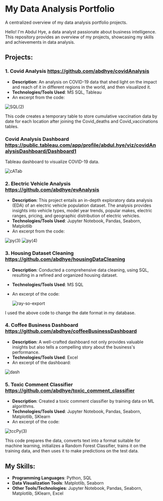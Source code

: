 # My Data Analysis Portfolio
A centralized overview of my data analysis portfolio projects.

Hello! I'm Abdul Hye, a data analyst passionate about business intelligence. This repository provides an overview of my projects, showcasing my skills and achievements in data analysis.

## Projects:

### 1. Covid Analysis https://github.com/abdhye/covidAnalysis
- **Description**: An analysis on COVID-19 data that shed light on the impact and reach of it in different regions in the world, and then visualized it.
- **Technologies/Tools Used**: MS SQL, Tableau
- An excerpt from the code:

![SQL(2)](https://github.com/abdhye/dataAnalysisPortfolio/assets/56081405/cfc2c9fc-a0f7-42b8-b5e0-664523ff4e01)

This code creates a temporary table to store cumulative vaccination data by date for each location after joining the Covid_deaths and Covid_vaccinations tables.

### Covid Analysis Dashboard https://public.tableau.com/app/profile/abdul.hye/viz/covidAnalysisDashboard/Dashboard1
Tableau dashboard to visualize COVID-19 data.

![cATab](https://github.com/abdhye/dataAnalysisPortfolio/assets/56081405/714861a2-1872-4458-9f64-7ee483113165)


### 2. Electric Vehicle Analysis https://github.com/abdhye/evAnalysis
- **Description**: This project entails an in-depth exploratory data analysis (EDA) of an electric vehicle population dataset. The analysis provides insights into vehicle types, model year trends, popular makes, electric ranges, pricing, and geographic distribution of electric vehicles.
- **Technologies/Tools Used**: Jupyter Notebook, Pandas, Seaborn, Matplotlib
- An excerpt from the code:
  
![py(3)](https://github.com/abdhye/dataAnalysisPortfolio/assets/56081405/92788fcd-07d4-483e-8f4a-8ed2f35d845d)
![py(4)](https://github.com/abdhye/dataAnalysisPortfolio/assets/56081405/f5e21404-b208-48ee-a111-467c4aaa15e8)


### 3. Housing Dataset Cleaning https://github.com/abdhye/housingDataCleaning
- **Description**: Conducted a comprehensive data cleaning, using SQL, resulting in a refined and organized housing dataset.
- **Technologies/Tools Used**: MS SQL
- An excerpt of the code:

  ![ray-so-export](https://github.com/abdhye/dataAnalysisPortfolio/assets/56081405/00c3dfd2-03f0-4e94-8e62-16ab53e6495f)

I used the above code to change the date format in my database.

### 4. Coffee Business Dashboard https://github.com/abdhye/coffeeBusinessDashboard
- **Description**: A well-crafted dashboard not only provides valuable insights but also tells a compelling story about the business's performance.
- **Technologies/Tools Used**: Excel
- An excerpt of the dashboard:
  
![dash](https://github.com/abdhye/dataAnalysisPortfolio/assets/56081405/af493664-970a-43fd-b5a9-dab888b8dcda)

### 5. Toxic Comment Classifier https://github.com/abdhye/toxic_comment_classifier
- **Description**: Created a toxic comment classifier by training data on ML algorithms.
- **Technologies/Tools Used**: Jupyter Notebook, Pandas, Seaborn, Matplotlib, SKlearn
- An excerpt of the code:

![tccPy(3)](https://github.com/abdhye/dataAnalysisPortfolio/assets/56081405/82ece6af-5d07-4595-90c9-fb968f30861e)

This code prepares the data, converts text into a format suitable for machine learning, initializes a Random Forest Classifier, trains it on the training data, and then uses it to make predictions on the test data.
  
## My Skills:
- **Programming Languages**: Python, SQL
- **Data Visualization Tools**: Matplotlib, Seaborn
- **Other Tools/Technologies**: Jupyter Notebook, Pandas, Seaborn, Matplotlib, SKlearn, Excel


